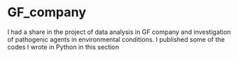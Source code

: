 # GF_company

I had a share in the project of data analysis in GF company and investigation of pathogenic agents in environmental conditions.
I published some of the codes I wrote in Python in this section
